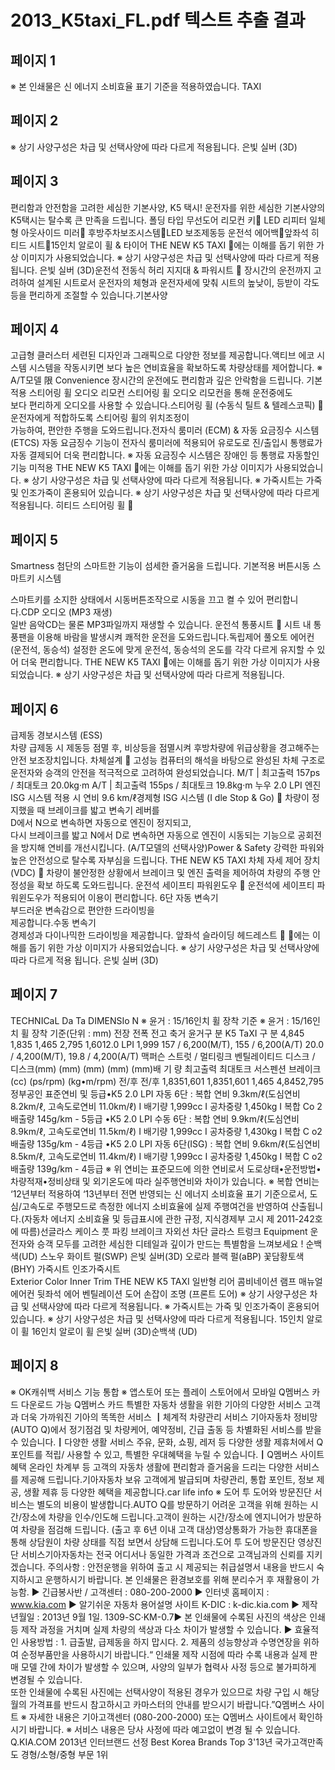 # 2013_K5taxi_FL.pdf 텍스트 추출 결과

## 페이지 1

 ※ 본 인쇄물은 신 에너지 소비효율 표기 기준을 적용하였습니다.
TAXI

## 페이지 2

※ 상기 사양구성은 차급 및 선택사양에 따라 다르게 적용됩니다. 은빛 실버 (3D)

## 페이지 3

편리함과 안전함을 고려한 세심한 기본사양, K5 택시!
운전자를 위한 세심한 기본사양의 K5택시는 
탈수록 큰 만족을 드립니다.
폴딩 타입 무선도어 리모컨 키
LED 리피터 일체형 아웃사이드 미러
후방주차보조시스템LED 보조제동등
운전석 에어백앞좌석 히티드 시트15인치 알로이 휠 & 타이어
   THE NEW  K5 TAXI
에는 이해를 돕기 위한 가상 이미지가 사용되었습니다.   ※ 상기 사양구성은 차급 및 선택사양에 따라 다르게 적용됩니다. 은빛 실버 (3D)운전석 전동식 허리 지지대 & 파워시트  
장시간의 운전까지 고려하여 설계된 시트로서 
운전자의 체형과 운전자세에 맞춰 
시트의 높낮이, 등받이 각도 등을 
편리하게 조절할 수 있습니다.기본사양 

## 페이지 4

고급형 클러스터 
세련된 디자인과 그래픽으로 다양한 정보를 제공합니다.액티브 에코 시스템
시스템을 작동시키면 보다 높은 연비효율을 
확보하도록 차량상태를 제어합니다.
※  A/T모델 限
Convenience 
장시간의 운전에도 편리함과 깊은 안락함을 드립니다.
기본적용 스티어링 휠 오디오 리모컨
스티어링 휠 오디오 리모컨을 통해 운전중에도   
보다 편리하게 오디오를 사용할 수 있습니다.스티어링 휠 (수동식 틸트 & 텔레스코픽) 
운전자에게 적합하도록 스티어링 휠의 위치조정이   
가능하여, 편안한 주행을 도와드립니다.전자식 룸미러 (ECM) & 자동 요금징수 시스템 (ETCS)
자동 요금징수 기능이 전자식 룸미러에 적용되어 유로도로 
진/출입시 통행료가 자동 결제되어 더욱 편리합니다.
※ 자동 요금징수 시스템은 장애인 등 통행료 자동할인 기능 미적용
   THE NEW  K5 TAXI
에는 이해를 돕기 위한 가상 이미지가 사용되었습니다.   ※ 상기 사양구성은 차급 및 선택사양에 따라 다르게 적용됩니다.  ※ 가죽시트는 가죽 및 인조가죽이 혼용되어 있습니다.      ※ 상기 사양구성은 차급 및 선택사양에 따라 다르게 적용됩니다. 히티드 스티어링 휠 

## 페이지 5

Smartness 
첨단의 스마트한 기능이 섬세한 즐거움을 드립니다.
기본적용 
버튼시동 스마트키 시스템
        
스마트키를 소지한 상태에서 시동버튼조작으로 
시동을 끄고 켤 수 있어 편리합니다.CDP 오디오 (MP3 재생)  
일반 음악CD는 물론 MP3파일까지 재생할 수 있습니다.
운전석 통풍시트  
시트 내 통풍팬을 이용해 바람을 발생시켜 
쾌적한 운전을 도와드립니다.독립제어 풀오토 에어컨 (운전석, 동승석)
설정한 온도에 맞게 운전석, 동승석의 온도를 각각 다르게 
유지할 수 있어 더욱 편리합니다.   THE NEW  K5 TAXI
에는 이해를 돕기 위한 가상 이미지가 사용되었습니다.   ※ 상기 사양구성은 차급 및 선택사양에 따라 다르게 적용됩니다. 

## 페이지 6

급제동 경보시스템 (ESS)  
차량 급제동 시 제동등 점멸 후, 비상등을 
점멸시켜 후방차량에 위급상황을 경고해주는 
안전 보조장치입니다.
차체설계  
고성능 컴퓨터의 해석을 바탕으로 완성된 차체 구조로 운전자와 승객의 안전을 적극적으로 
고려하여 완성되었습니다.
M/T | 최고출력  157ps / 최대토크  20.0kg·m 
A/T | 최고출력  155ps / 최대토크  19.8kg·m 
누우 2.0 LPI 엔진 
ISG 시스템 적용 시 연비  9.6 km/ℓ경제형 ISG 시스템 (I dle Stop & Go)  
차량이 정지했을 때 브레이크를 밟고 변속기 레버를   
D에서 N으로 변속하면 자동으로 엔진이 정지되고,   
다시 브레이크를 밟고 N에서 D로 변속하면 자동으로 엔진이 
시동되는 기능으로 공회전을 방지해 연비를 개선시킵니다.
(A/T모델의 선택사양)Power & Safety 
강력한 파워와 높은 안전성으로 탈수록 자부심을 드립니다.   THE NEW  K5 TAXI
차체 자세 제어 장치 (VDC) 
차량이 불안정한 상황에서 브레이크 및 엔진
출력을 제어하여 차량의 주행 안정성을 확보
하도록 도와드립니다. 
운전석 세이프티 파워윈도우  
운전석에 세이프티 파워윈도우가 적용되어 
이용이 편리합니다.
6단 자동 변속기  
부드러운 변속감으로 편안한 드라이빙을  
제공합니다.수동 변속기  
경제성과 다이나믹한 드라이빙을 제공합니다.
앞좌석 슬라이딩 헤드레스트 
에는 이해를 돕기 위한 가상 이미지가 사용되었습니다.   ※ 상기 사양구성은 차급 및 선택사양에 따라 다르게 적용 됩니다. 은빛 실버 (3D)

## 페이지 7

TECHNICaL Da Ta DIMENSIo N
※ 윤거 : 15/16인치 휠 장착 기준 ※ 윤거 : 15/16인치 휠 장착 기준(단위 : mm)
전장
전폭
전고
축거
윤거구    분 K5 TaXI 구    분
4,845
1,835
1,465
2,795
1,6012.0 LPI
1,999
157 / 6,200(M/T), 155 / 6,200(A/T)
20.0 / 4,200(M/T), 19.8 / 4,200(A/T)
맥퍼슨 스트럿 / 멀티링크
벤틸레이티드 디스크 / 디스크(mm)
(mm)
(mm)
(mm)
 (mm)배  기  량
최고출력
최대토크
서스펜션
브레이크 (cc)
(ps/rpm)
(kg•m/rpm)
전/후
전/후
 1,8351,601
1,8351,601
1,465
4,8452,795
정부공인 표준연비 및 등급•K5 2.0 LPI 자동 6단 : 복합 연비 9.3km/ℓ(도심연비 8.2km/ℓ, 고속도로연비 11.0km/ℓ)  Ⅰ  배기량 1,999cc  Ⅰ  공차중량 1,450kg  Ⅰ  복합 Co 2 배출량 145g/km - 5등급  •K5 2.0 LPI 수동 6단 : 복합 연비 9.9km/ℓ(도심연비 8.9km/ℓ, 고속도로연비 11.5km/ℓ)  Ⅰ  배기량 1,999cc  Ⅰ  공차중량 1,430kg  Ⅰ  복합 C o2 배출량 135g/km - 4등급
•K5 2.0 LPI 자동 6단(ISG) : 복합 연비 9.6km/ℓ(도심연비 8.5km/ℓ, 고속도로연비 11.4km/ℓ)  Ⅰ  배기량 1,999cc  Ⅰ  공차중량 1,450kg  Ⅰ  복합 C o2 배출량 139g/km - 4등급
※ 위 연비는 표준모드에 의한 연비로서 도로상태•운전방법•차량적재•정비상태 및 외기온도에 따라 실주행연비와 차이가 있습니다.
※ 복합 연비는 ‘12년부터 적용하여 ‘13년부터 전면 반영되는 신 에너지 소비효율 표기 기준으로서, 도심/고속도로 주행모드로 측정한 에너지 소비효율에 실제 주행여건을 반영하여 산출됩니다.(자동차 에너지 소비효율 및 등급표시에 관한 규정, 지식경제부 고시 제 2011-242호에 따름)선글라스 케이스
 풋 파킹 브레이크
 자외선 차단 글라스 트렁크
Equipment
운전자와 승객 모두를 고려한 세심한 디테일과 깊이가 만드는 특별함을 느껴보세요 !
순백색(UD) 스노우 화이트 펄(SWP) 은빛 실버(3D) 오로라 블랙 펄(aBP) 꽃담황토색(BHY)
 가죽시트 인조가죽시트             
Exterior Color Inner Trim   THE NEW  K5 TAXI
일반형 리어 콤비네이션 램프 
 매뉴얼 에어컨 뒷좌석 에어 벤틸레이션
 도어 손잡이 조명 (프론트 도어)
※ 상기 사양구성은 차급 및 선택사양에 따라 다르게 적용됩니다. 
 ※ 가죽시트는 가죽 및 인조가죽이 혼용되어 있습니다.     ※ 상기 사양구성은 차급 및 선택사양에 따라 다르게 적용됩니다.
15인치 알로이 휠
16인치 알로이 휠
은빛 실버 (3D)순백색 (UD)

## 페이지 8

※ OK캐쉬백 서비스 기능 통합
※ 앱스토어 또는 플레이 스토어에서 모바일 Q멤버스 카드 다운로드 가능 Q멤버스 카드 특별한 자동차 생활을 위한 기아의 다양한 서비스 고객과 더욱 가까워진 기아의 똑똑한 서비스
┃체계적 차량관리 서비스 
기아자동차 정비망(AUTO Q)에서 
정기점검 및 차량케어, 예약정비, 긴급
출동 등 차별화된  서비스를 받을 수 
있습니다.┃다양한 생활 서비스
주유, 문화, 쇼핑, 레저 등 다양한 
생활 제휴처에서 Q포인트를 적립/
사용할 수 있고, 특별한 우대혜택을 
누릴 수 있습니다.┃Q멤버스 사이트 혜택
온라인 차계부 등 고객의 
자동차 생활에 편리함과 즐거움을 
드리는 다양한 서비스를 제공해 
드립니다.기아자동차 보유 고객에게 발급되며 
차량관리, 통합 포인트, 정보 제공, 
생활 제휴 등 다양한 혜택을 제공합니다.car life info
※ 도어 투 도어와 방문진단 서비스는 별도의 비용이 발생합니다.AUTO Q를 방문하기 어려운 
고객을 위해 원하는 시간/장소에 
차량을 인수/인도해 드립니다.고객이 원하는 시간/장소에 엔지니어가 
방문하여 차량을 점검해 드립니다.
(출고 후 6년 이내 고객 대상)영상통화가 가능한 휴대폰을 통해 
상담원이 차량 상태를 직접 보면서 
상담해 드립니다.도어 투 도어 방문진단 영상진단 서비스기아자동차는 전국 어디서나 동일한 가격과 조건으로 
고객님과의 신뢰를 지키겠습니다.
주의사항 : 안전운행을 위하여 출고 시 제공되는 취급설명서 내용을 반드시 숙지하시고 운행하시기 바랍니다.
본 인쇄물은 환경보호를 위해 분리수거 후 재활용이 가능함.
  ▶ 긴급봉사반 / 고객센터 : 080-200-2000
  ▶ 인터넷 홈페이지 : www.kia.com                  ▶ 알기쉬운 자동차 용어설명 사이트 K-DIC : k-dic.kia.com
  ▶ 제작년월일 : 2013년 9월 1일.   1309-SC·KM-0.7▶ 본 인쇄물에 수록된 사진의 색상은 인쇄 등 제작 과정을 거치며 실제 차량의 색상과 다소 차이가 발생할 수 있습니다.
▶ 효율적인 사용방법 : 1. 급출발, 급제동을 하지 맙시다.  2. 제품의 성능향상과 수명연장을 위하여 순정부품만을 사용하시기 바랍니다.“  인쇄물 제작 시점에 따라 수록 내용과 실제 판매 모델 간에 차이가 발생할 수 있으며, 사양의 일부가 협력사 사정 등으로 불가피하게 변경될 수 있습니다.  
또한 인쇄물에 수록된 사진에는 선택사양이 적용된 경우가 있으므로 차량 구입 시 해당월의 가격표를 반드시 참고하시고 카마스터의 안내를 받으시기 바랍니다.”Q멤버스 사이트  ※ 자세한 내용은 기아고객센터 (080-200-2000) 또는 Q멤버스 사이트에서 확인하시기 바랍니다.      ※ 서비스 내용은 당사 사정에 따라 예고없이 변경 될 수 있습니다. Q.KIA.COM
2013년 인터브랜드 선정
Best  Korea Brands Top 3'13년 국가고객만족도 
경형/소형/중형 부문 1위

